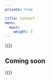```yaml
---
private: true

title: Contact
menu:
  main:
    weight: 5
---
```


{{<marker>}}

<h2 class="m-0">
Coming soon
</h2>

{{</marker>}}
